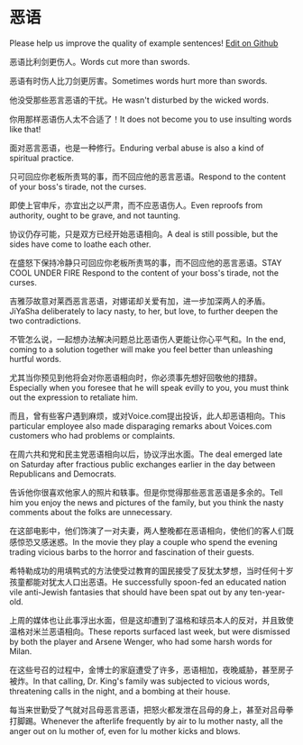 # 恶语

Please help us improve the quality of example sentences! [Edit on Github](https://github.com/jiyushe/jiyu-example-sentence-source/blob/main/chinese/eyu_1.md)

<p><span class="chinese">恶语比利剑更伤人。</span><span class="english">Words cut more than swords.</span></p>

<p><span class="chinese">恶语有时伤人比刀剑更厉害。</span><span class="english">Sometimes words hurt more than swords.</span></p>

<p><span class="chinese">他没受那些恶言恶语的干扰。</span><span class="english">He wasn't disturbed by the wicked words.</span></p>

<p><span class="chinese">你用那样恶语伤人太不合适了！</span><span class="english">It does not become you to use insulting words like that!</span></p>

<p><span class="chinese">面对恶言恶语，也是一种修行。</span><span class="english">Enduring verbal abuse is also a kind of spiritual practice.</span></p>

<p><span class="chinese">只可回应你老板所责骂的事，而不回应他的恶言恶语。</span><span class="english">Respond to the content of your boss's tirade, not the curses.</span></p>

<p><span class="chinese">即使上官申斥，亦宜出之以严肃，而不应恶语伤人。</span><span class="english">Even reproofs from authority, ought to be grave, and not taunting.</span></p>

<p><span class="chinese">协议仍存可能，只是双方已经开始恶语相向。</span><span class="english">A deal is still possible, but the sides have come to loathe each other.</span></p>

<p><span class="chinese">在盛怒下保持冷静只可回应你老板所责骂的事，而不回应他的恶言恶语。</span><span class="english">STAY COOL UNDER FIRE Respond to the content of your boss's tirade, not the curses.</span></p>

<p><span class="chinese">吉雅莎故意对莱西恶言恶语，对娜诺却关爱有加，进一步加深两人的矛盾。</span><span class="english">JiYaSha deliberately to lacy nasty, to her, but love, to further deepen the two contradictions.</span></p>

<p><span class="chinese">不管怎么说，一起想办法解决问题总比恶语伤人更能让你心平气和。</span><span class="english">In the end, coming to a solution together will make you feel better than unleashing hurtful words.</span></p>

<p><span class="chinese">尤其当你预见到他将会对你恶语相向时，你必须事先想好回敬他的措辞。</span><span class="english">Especially when you foresee that he will speak evilly to you, you must think out the expression to retaliate him.</span></p>

<p><span class="chinese">而且，曾有些客户遇到麻烦，或对Voice.com提出投诉，此人却恶语相向。</span><span class="english">This particular employee also made disparaging remarks about Voices.com customers who had problems or complaints.</span></p>

<p><span class="chinese">在周六共和党和民主党恶语相向以后，协议浮出水面。</span><span class="english">The deal emerged late on Saturday after fractious public exchanges earlier in the day between Republicans and Democrats.</span></p>

<p><span class="chinese">告诉他你很喜欢他家人的照片和轶事。但是你觉得那些恶言恶语是多余的。</span><span class="english">Tell him you enjoy the news and pictures of the family, but you think the nasty comments about the folks are unnecessary.</span></p>

<p><span class="chinese">在这部电影中，他们饰演了一对夫妻，两人整晚都在恶语相向，使他们的客人们既感惊恐又感迷惑。</span><span class="english">In the movie they play a couple who spend the evening trading vicious barbs to the horror and fascination of their guests.</span></p>

<p><span class="chinese">希特勒成功的用填鸭式的方法使受过教育的国民接受了反犹太梦想，当时任何十岁孩童都能对犹太人口出恶语。</span><span class="english">He successfully spoon-fed an educated nation vile anti-Jewish fantasies that should have been spat out by any ten-year-old.</span></p>

<p><span class="chinese">上周的媒体也让此事浮出水面，但是这却遭到了温格和球员本人的反对，并且致使温格对米兰恶语相向。</span><span class="english">These reports surfaced last week, but were dismissed by both the player and Arsene Wenger, who had some harsh words for Milan.</span></p>

<p><span class="chinese">在这些号召的过程中，金博士的家庭遭受了许多，恶语相加，夜晚威胁，甚至房子被炸。</span><span class="english">In that calling, Dr. King's family was subjected to vicious words, threatening calls in the night, and a bombing at their house.</span></p>

<p><span class="chinese">每当来世勤受了气就对吕母恶言恶语，把怒火都发泄在吕母的身上，甚至对吕母拳打脚踢。</span><span class="english">Whenever the afterlife frequently by air to lu mother nasty, all the anger out on lu mother of, even for lu mother kicks and blows.</span></p>

